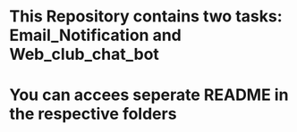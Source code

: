 # This Repository contains two tasks: Email_Notification and Web_club_chat_bot
# You can accees seperate README in the respective folders
